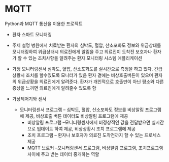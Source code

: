 # MQTT
Python과 MQTT 통신을 이용한 프로젝트
- 환자 스마트 모니터링

- 주제 설명
  병원에서 치료받는 환자의 심박도, 혈압, 산소포화도 정보와 위금상태를 모니터링하여 위급상태시 의료진에게 알림을 주고
의료진이 도착전 보호자나 환자가 할 수 있는 조치사항을 알려주는 환자 모니터링 시스템 애플리케이션
- 가정
  모니터링센서 심박도, 혈압, 산소포화도를 실시간으로 측정을 하고 있다.
  긴급상황시 조치를 할수있도록 모니터가 있음
  환자 곁에는 비상호출버튼이 있으며 환자의 위급상황을 의료진에게 알려준다.
  환자가 개인적으로 호출만이 아닌 평소와 다른 증상을 느끼면 의료진에게 알려줄수 있도록 함 
- 가상제어기와 센서
  - 모니터링센서 프로그램 – 심박도, 혈압, 산소포화도 정보를 비상알림 프로그램에 제공, 비상호출 버튼 데이터도 비상알림 프로그램에 제공
	- 비상알림 프로그램 –모니터링센서에서 비정상적인 값을 전달받으면 실시간으로 업데이트 하여 제공, 비상상황시 조치 프로그램에 제공
	- 조치 프로그램 – 환자나 보호자가 의료진 도착전까지 할 수 있는 프로세스 제공
	- MQTT 브로커 –모니터링센서 프로그램, 비상알림 프로그램, 조치프로그램 사이에 주고 받는 데이터 중개하는 역할
